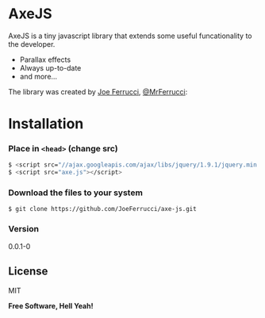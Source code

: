 # AxeJS

AxeJS is a tiny javascript library that extends some useful funcationality to the developer. 

  - Parallax effects
  - Always up-to-date
  - and more...

The library was created by [Joe Ferrucci], [@MrFerrucci]:

# Installation
### Place in `<head>` (change src)
```sh
$ <script src="//ajax.googleapis.com/ajax/libs/jquery/1.9.1/jquery.min.js"></script>
$ <script src="axe.js"></script> 
```

### Download the files to your system
```
$ git clone https://github.com/JoeFerrucci/axe-js.git
```

### Version
0.0.1-0

License
----

MIT

**Free Software, Hell Yeah!**

[joe ferrucci]:http://joeferrucci.info
[@mrferrucci]:http://twitter.com/mrferrucci
